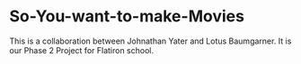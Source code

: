 # So-You-want-to-make-Movies
This is a collaboration between Johnathan Yater and Lotus Baumgarner.  It is our Phase 2 Project for Flatiron school.
